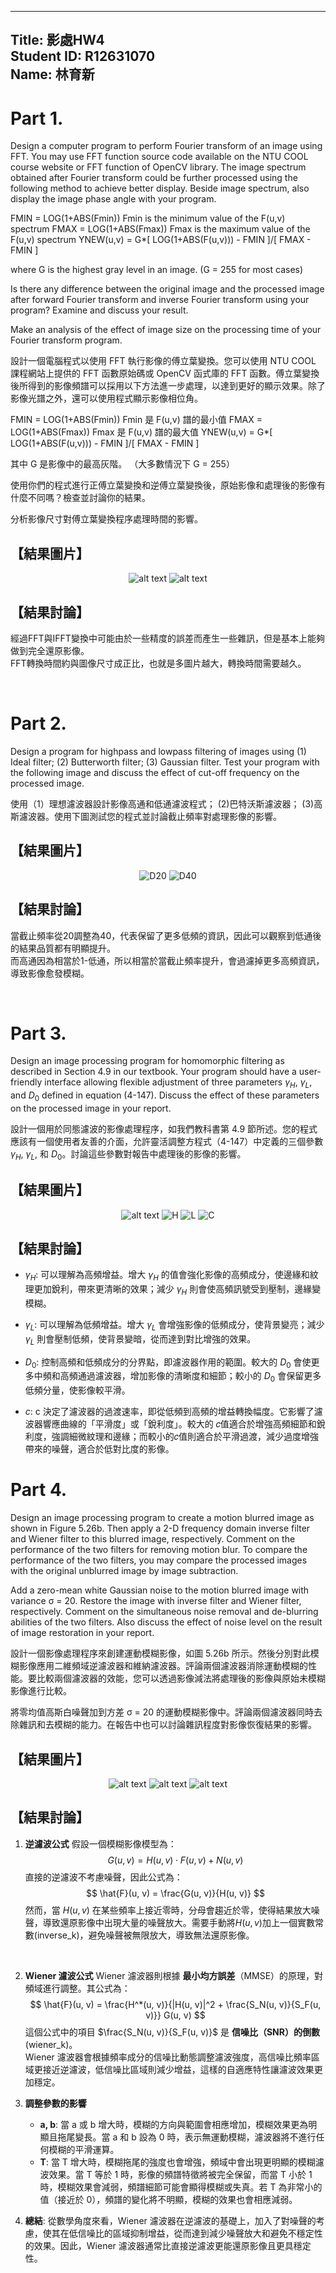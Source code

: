 
<!-- title: 影處HW4 -->
---
Title: 影處HW4  
Student ID: R12631070  
Name: 林育新  
---

<!-- ---
Header:
  Left: 影處HW4
  Right: R12631070 林育新
Footer:
  Center: 
--- -->

# Part 1. 
Design a computer program to perform Fourier transform of an image using FFT. You may use FFT function source code available on the NTU COOL course website or FFT function of OpenCV library. The image spectrum obtained after Fourier transform could be further processed using the following method to achieve better display. Beside image spectrum, also display the image phase angle with your program. 

FMIN = LOG(1+ABS(Fmin)) Fmin is the minimum value of the F(u,v) spectrum
FMAX = LOG(1+ABS(Fmax)) Fmax is the maximum value of the F(u,v) spectrum
YNEW(u,v) = G*[ LOG(1+ABS(F(u,v))) - FMIN ]/[ FMAX - FMIN ]

where G is the highest gray level in an image. (G = 255 for most cases)

Is there any difference between the original image and the processed image after forward Fourier transform and inverse Fourier transform using your program? Examine and discuss your result.

Make an analysis of the effect of image size on the processing time of your Fourier transform program.

設計一個電腦程式以使用 FFT 執行影像的傅立葉變換。您可以使用 NTU COOL 課程網站上提供的 FFT 函數原始碼或 OpenCV 函式庫的 FFT 函數。傅立葉變換後所得到的影像頻譜可以採用以下方法進一步處理，以達到更好的顯示效果。除了影像光譜之外，還可以使用程式顯示影像相位角。
 
FMIN = LOG(1+ABS(Fmin)) Fmin 是 F(u,v) 譜的最小值
FMAX = LOG(1+ABS(Fmax)) Fmax 是 F(u,v) 譜的最大值
YNEW(u,v) = G*[ LOG(1+ABS(F(u,v))) - FMIN ]/[ FMAX - FMIN ]

其中 G 是影像中的最高灰階。 （大多數情況下 G = 255）

使用你們的程式進行正傅立葉變換和逆傅立葉變換後，原始影像和處理後的影像有什麼不同嗎？檢查並討論你的結果。

分析影像尺寸對傅立葉變換程序處理時間的影響。

## 【結果圖片】
<div style="text-align: center;">
  <img src="readme_figure/image.png" alt="alt text" style="max-width: 100%;">
  <img src="readme_figure/image-1.png" alt="alt text" style="max-width: 100%;">
</div>

## 【結果討論】
經過FFT與IFFT變換中可能由於一些精度的誤差而產生一些雜訊，但是基本上能夠做到完全還原影像。  
FFT轉換時間約與圖像尺寸成正比，也就是多圖片越大，轉換時間需要越久。  

<br/>

# Part 2. 
Design a program for highpass and lowpass filtering of images using (1) Ideal filter; (2) Butterworth filter; (3) Gaussian filter. Test your program with the following image and discuss the effect of cut-off frequency on the processed image.

使用（1）理想濾波器設計影像高通和低通濾波程式； (2)巴特沃斯濾波器； (3)高斯濾波器。使用下圖測試您的程式並討論截止頻率對處理影像的影響。

## 【結果圖片】
<div style="text-align: center;">
  <img src="readme_figure/image-2.png" alt="D20" style="max-width: 100%;">
  <img src="readme_figure/image-3.png" alt="D40" style="max-width: 100%;">
</div>

## 【結果討論】
當截止頻率從20調整為40，代表保留了更多低頻的資訊，因此可以觀察到低通後的結果品質都有明顯提升。  
而高通因為相當於1-低通，所以相當於當截止頻率提升，會過濾掉更多高頻資訊，導致影像愈發模糊。  

<br/>

# Part 3. 
Design an image processing program for homomorphic filtering as described in Section 4.9 in our textbook. Your program should have a user-friendly interface allowing flexible adjustment of three parameters $\gamma_H$, $\gamma_L$, and $D_0$ defined in equation (4-147). Discuss the effect of these parameters on the processed image in your report.

設計一個用於同態濾波的影像處理程序，如我們教科書第 4.9 節所述。您的程式應該有一個使用者友善的介面，允許靈活調整方程式（4-147）中定義的三個參數$\gamma_H$, $\gamma_L$, 和 $D_0$。討論這些參數對報告中處理後的影像的影響。

<!-- <br/> -->

## 【結果圖片】
<div style="text-align: center;">
  <img src="readme_figure/image-4.png" alt="alt text" style="max-width: 100%;">
  <img src="readme_figure/image-5.png" alt="H" style="max-width: 100%;">
  <img src="readme_figure/image-6.png" alt="L" style="max-width: 100%;">
  <img src="readme_figure/image-7.png" alt="C" style="max-width: 100%;">
</div>

## 【結果討論】
- $\gamma_H$: 可以理解為高頻增益。增大 $\gamma_H$ 的值會強化影像的高頻成分，使邊緣和紋理更加銳利，帶來更清晰的效果；減少 $\gamma_H$ 則會使高頻訊號受到壓制，邊緣變模糊。

- $\gamma_L$: 可以理解為低頻增益。增大 $\gamma_L$ 會增強影像的低頻成分，使背景變亮；減少 $\gamma_L$ 則會壓制低頻，使背景變暗，從而達到對比增強的效果。

- $D_0$: 控制高頻和低頻成分的分界點，即濾波器作用的範圍。較大的 $D_0$ 會使更多中頻和高頻通過濾波器，增加影像的清晰度和細節；較小的 $D_0$ 會保留更多低頻分量，使影像較平滑。

- $c$: c 決定了濾波器的過渡速率，即從低頻到高頻的增益轉換幅度。它影響了濾波器響應曲線的「平滑度」或「銳利度」。較大的 𝑐值適合於增強高頻細節和銳利度，強調細微紋理和邊緣；而較小的𝑐值則適合於平滑過渡，減少過度增強帶來的噪聲，適合於低對比度的影像。

# Part 4. 
Design an image processing program to create a motion blurred image as shown in Figure 5.26b. Then apply a 2-D frequency domain inverse filter and Wiener filter to this blurred image, respectively. Comment on the performance of the two filters for removing motion blur. To compare the performance of the two filters, you may compare the processed images with the original unblurred image by image subtraction.

Add a zero-mean white Gaussian noise to the motion blurred image with variance σ = 20. Restore the image with inverse filter and Wiener filter, respectively. Comment on the simultaneous noise removal and de-blurring abilities of the two filters. Also discuss the effect of noise level on the result of image restoration in your report.

設計一個影像處理程序來創建運動模糊影像，如圖 5.26b 所示。然後分別對此模糊影像應用二維頻域逆濾波器和維納濾波器。評論兩個濾波器消除運動模糊的性能。要比較兩個濾波器的效能，您可以透過影像減法將處理後的影像與原始未模糊影像進行比較。

將零均值高斯白噪聲加到方差 σ = 20 的運動模糊影像中。評論兩個濾波器同時去除雜訊和去模糊的能力。在報告中也可以討論雜訊程度對影像恢復結果的影響。

## 【結果圖片】
<div style="text-align: center;">
  <img src="readme_figure/image-10.png" alt="alt text" style="max-width: 100%;">
  <img src="readme_figure/image-8.png" alt="alt text" style="max-width: 100%;">
  <img src="readme_figure/image-9.png" alt="alt text" style="max-width: 100%;">
</div>

## 【結果討論】
1. **逆濾波公式**
    假設一個模糊影像模型為：
    $$
    G(u, v) = H(u, v) \cdot F(u, v) + N(u, v)
    $$
    直接的逆濾波不考慮噪聲，因此公式為：
    $$
    \hat{F}(u, v) = \frac{G(u, v)}{H(u, v)}
    $$
    然而，當 $H(u, v)$ 在某些頻率上接近零時，分母會趨近於零，使得結果放大噪聲，導致還原影像中出現大量的噪聲放大。需要手動將$H(u, v)$加上一個實數常數(inverse_k)，避免噪聲被無限放大，導致無法還原影像。  

<br/>

2. **Wiener 濾波公式**
    Wiener 濾波器則根據 **最小均方誤差**（MMSE）的原理，對頻域進行調整。其公式為：
    $$
    \hat{F}(u, v) = \frac{H^*(u, v)}{|H(u, v)|^2 + \frac{S_N(u, v)}{S_F(u, v)}} G(u, v)
    $$
    這個公式中的項目 $\frac{S_N(u, v)}{S_F(u, v)}$ 是 **信噪比（SNR）的倒數**(wiener_k)。  
    Wiener 濾波器會根據頻率成分的信噪比動態調整濾波強度，高信噪比頻率區域更接近逆濾波，低信噪比區域則減少增益，這樣的自適應特性讓濾波效果更加穩定。

3. **調整參數的影響** 
   - **a, b**: 當 a 或 b 增大時，模糊的方向與範圍會相應增加，模糊效果更為明顯且拖尾變長。當 a 和 b 設為 0 時，表示無運動模糊，濾波器將不進行任何模糊的平滑運算。
   - **T**: 當 T 增大時，模糊拖尾的強度也會增強，頻域中會出現更明顯的模糊濾波效果。當 T 等於 1 時，影像的頻譜特徵將被完全保留，而當 T 小於 1 時，模糊效果會減弱，頻譜細節可能會顯得模糊或失真。若 T 為非常小的值（接近於 0），頻譜的變化將不明顯，模糊的效果也會相應減弱。

4. **總結**: 從數學角度來看，Wiener 濾波器在逆濾波的基礎上，加入了對噪聲的考慮，使其在低信噪比的區域抑制增益，從而達到減少噪聲放大和避免不穩定性的效果。因此，Wiener 濾波器通常比直接逆濾波更能還原影像且更具穩定性。